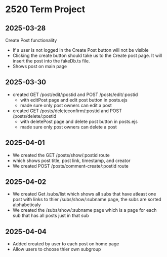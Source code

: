# 2520 Term Project

## 2025-03-28

Create Post functionality

- If a user is not logged in the Create Post button will not be visible
- Clicking the create button should take us to the Create post page. It will insert the post into the fakeDb.ts file.
- Shows post on main page

## 2025-03-30

- created GET /post/edit/:postid and POST /posts/edit/:postid
    -  with editPost page and edit post button in posts.ejs
    - made sure only post owners can edit a post
- created GET /posts/deleteconfirm/:postid and POST /posts/delete/:postid
    - with deletePost page and delete post button in posts.ejs
    - made sure only post owners can delete a post

## 2025-04-01

- We created the GET /posts/show/:postid route
- which shows post title, post link, timestamp, and creator
- We created POST /posts/comment-create/:postid route

## 2025-04-02

- We created Get /subs/list which shows all subs that have atleast one post with links to thier /subs/show/:subname page, the subs are sorted alphabeticaly
- We created the /subs/show/:subname page which is a page for each sub that has all posts just in that sub

## 2025-04-04

- Added created by user to each post on home page
- Allow users to choose thier own subgroup